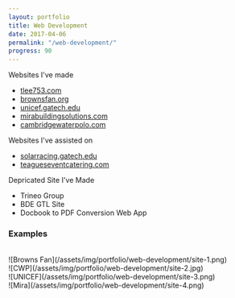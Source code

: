 ```yaml
---
layout: portfolio
title: Web Development
date: 2017-04-06
permalink: "/web-development/"
progress: 90
---
```



Websites I've made
- [tlee753.com](http://tlee753.com)
- [brownsfan.org](http://brandonlee24.github.io)
- [unicef.gatech.edu](http://unicef.gatech.edu)
- [mirabuildingsolutions.com](http://mirabuildingsolutions.com)
- [cambridgewaterpolo.com](http://cambridgewaterpolo.com)

Websites I've assisted on
- [solarracing.gatech.edu](https://solarracing.gatech.edu)
- [teagueseventcatering.com](http://teagueseventcatering.com)

Depricated Site I've Made
- Trineo Group
- BDE GTL Site
- Docbook to PDF Conversion Web App

### Examples
<br>
![Browns Fan](/assets/img/portfolio/web-development/site-1.png)
<br>
![CWP](/assets/img/portfolio/web-development/site-2.jpg)
<br>
![UNICEF](/assets/img/portfolio/web-development/site-3.png)
<br>
![Mira](/assets/img/portfolio/web-development/site-4.png)